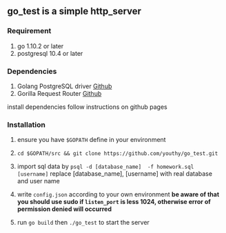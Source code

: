## go_test is a simple http_server

### Requirement
1. go 1.10.2 or later
2. postgresql 10.4 or later

### Dependencies
1. Golang PostgreSQL driver [Github][1]
2. Gorilla Request Router [Github][2]

install dependencies follow instructions on github pages

### Installation
1. ensure you have `$GOPATH` define in your environment
2. `cd $GOPATH/src && git clone https://github.com/youthy/go_test.git`
3. import sql data by 
`psql -d [database_name]  -f homework.sql [username]` 
replace [database_name], [username] with real database and user name

4. write `config.json` according to your own environment **be aware of that you should use sudo if `listen_port` is less 1024, otherwise error of permission denied will occurred**
5. run `go build` then `./go_test` to start the server

  [1]: https://github.com/go-pg/pg
  [2]: https://github.com/gorilla/mux

